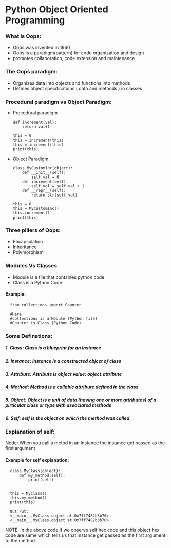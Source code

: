 # Python Object Oriented Programming


### What is Oops:

 * Oops was invented in 1960
 * Oops is a paradigm(pattern) for code organization and design
 * promotes collaboration, code extension and maintenance

### The Oops paradigm:
 * Organizes data into objects and functions into methods
 * Defines object specifications ( data and methods ) in classes

### Procedural paradigm vs Object Paradigm:
* Procedural paradigm

      def increment(val):
          return val+1

      this = 0
      this = increment(this)
      this = increment(this)
      print(this)

* Object Paradigm:

      class MyCustomInc(object):
          def __init__(self):
              self.val = 0
          def increment(self):
              self.val = self.val + 1
          def __repr__(self):
              return str(self.val)

      this = 0
      this = MyCustomInc()
      this.increment()
      print(this)

### Three pillers of Oops:

* Encapsulation
* Inheritance
* Polymorphism


### Modules Vs Classes

* Module is a file that containes python code
* Class  is a Python Code


#### Example:

      from collections import Counter

      #Here 
      #collections is a Module (Python file)
      #Counter is Class (Python Code)

### Some Definations:
##### 1. Class: Class is a blueprint for an Instance
##### 2. Instance: Instance is a constructed objcet of class
##### 3. Attribute: Attribute is object value: object.attribute
##### 4. Method: Method is a callable attribute defined in the class
##### 5. Object: Object is a unit of data (having one or more attributes) of a pirticular class or type with associated methods
##### 6. Self: self is the object on which the method was called

### Explanation of self:
Node: When you call a metod in an Instance the instance get passed as the first argument
#### Example for self explanation:
      class MyClass(object):
          def my_method(self):
              print(self)


      this = MyClass()
      this.my_method()
      print(this)

      Out Put:
      <__main__.MyClass object at 0x7ff7482b3b70>
      <__main__.MyClass object at 0x7ff7482b3b70>
      
NOTE: In the above code if we observe self hex code and this object hex code are same which tells us that instance get passed as the first argument to the method.
